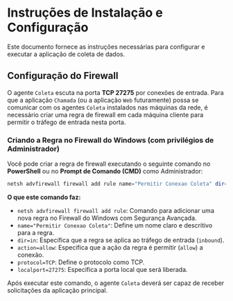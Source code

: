 # Instruções de Instalação e Configuração

Este documento fornece as instruções necessárias para configurar e executar a aplicação de coleta de dados.

## Configuração do Firewall

O agente `Coleta` escuta na porta **TCP 27275** por conexões de entrada. Para que a aplicação `Chamada` (ou a aplicação `Web` futuramente) possa se comunicar com os agentes `Coleta` instalados nas máquinas da rede, é necessário criar uma regra de firewall em cada máquina cliente para permitir o tráfego de entrada nesta porta.

### Criando a Regra no Firewall do Windows (com privilégios de Administrador)

Você pode criar a regra de firewall executando o seguinte comando no **PowerShell** ou no **Prompt de Comando (CMD)** como Administrador:

```powershell
netsh advfirewall firewall add rule name="Permitir Conexao Coleta" dir=in action=allow protocol=TCP localport=27275
```

**O que este comando faz:**

*   `netsh advfirewall firewall add rule`: Comando para adicionar uma nova regra no Firewall do Windows com Segurança Avançada.
*   `name="Permitir Conexao Coleta"`: Define um nome claro e descritivo para a regra.
*   `dir=in`: Especifica que a regra se aplica ao tráfego de entrada (`inbound`).
*   `action=allow`: Especifica que a ação da regra é permitir (`allow`) a conexão.
*   `protocol=TCP`: Define o protocolo como TCP.
*   `localport=27275`: Especifica a porta local que será liberada.

Após executar este comando, o agente `Coleta` deverá ser capaz de receber solicitações da aplicação principal.
